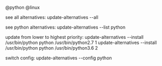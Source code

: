 @python
@linux

see all alternatives:
    update-alternatives --all


see python alternatives:
    update-alternatives --list python

update from lower to highest priority:
    update-alternatives --install /usr/bin/python python /usr/bin/python2.7 1
    update-alternatives --install /usr/bin/python python /usr/bin/python3.6 2


switch config:
    update-alternatives --config python

